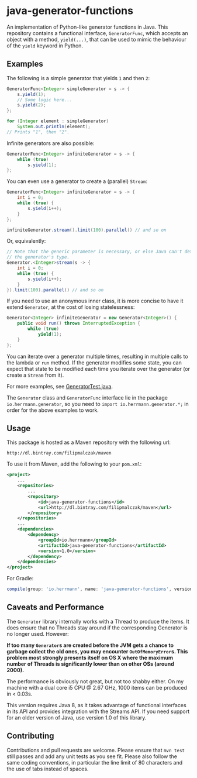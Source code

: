 java-generator-functions
========================

An implementation of Python-like generator functions in Java. This repository contains a functional interface, `GeneratorFunc`, which accepts an object with a method, `yield(...)`, that can be used to mimic the behaviour of the `yield` keyword in Python.

Examples
--------
The following is a simple generator that yields `1` and then `2`:

```java
GeneratorFunc<Integer> simpleGenerator = s -> {
    s.yield(1);
    // Some logic here...
    s.yield(2);
};

for (Integer element : simpleGenerator)
    System.out.println(element);
// Prints "1", then "2".
```

Infinite generators are also possible:

```java
GeneratorFunc<Integer> infiniteGenerator = s -> {
    while (true)
        s.yield(1);
};
```

You can even use a generator to create a (parallel) `Stream`:

```java
GeneratorFunc<Integer> infiniteGenerator = s -> {
    int i = 0;
    while (true) {
        s.yield(i++);
    }
};

infiniteGenerator.stream().limit(100).parallel() // and so on
```

Or, equivalently:

```java
// Note that the generic parameter is necessary, or else Java can't determine
// the generator's type.
Generator.<Integer>stream(s -> {
    int i = 0;
    while (true) {
        s.yield(i++);
    }
}).limit(100).parallel() // and so on
```

If you need to use an anonymous inner class, it is more concise to have it extend `Generator`, at the cost of losing statelessness:

```java
Generator<Integer> infiniteGenerator = new Generator<Integer>() {
    public void run() throws InterruptedException {
        while (true)
            yield(1);
    }
};
```

You can iterate over a generator multiple times, resulting in multiple calls to the lambda or `run` method. If the generator modifies some state, you can expect that state to be modified each time you iterate over the generator (or create a `Stream` from it).

For more examples, see [GeneratorTest.java](src/test/java/io/herrmann/generator/GeneratorTest.java).

The `Generator` class and `GeneratorFunc` interface lie in the package `io.herrmann.generator`, so you need to `import io.herrmann.generator.*;` in order for the above examples to work.

Usage
-----

This package is hosted as a Maven repository with the following url:

    http://dl.bintray.com/filipmalczak/maven

To use it from Maven, add the following to your `pom.xml`:

```xml
<project>
    ...
    <repositories>
        ...
        <repository>
            <id>java-generator-functions</id>
            <url>http://dl.bintray.com/filipmalczak/maven</url>
        </repository>
    </repositories>
    ...
    <dependencies>
        <dependency>
            <groupId>io.herrmann</groupId>
            <artifactId>java-generator-functions</artifactId>
            <version>1.0</version>
        </dependency>
    </dependencies>
</project>
```

For Gradle:

```gradle
compile(group: 'io.herrmann', name: 'java-generator-functions', version: '1.0')
```

Caveats and Performance
-----------------------
The `Generator` library internally works with a Thread to produce the items. It does ensure that no Threads stay around if the corresponding Generator is no longer used. However:

**If too many `Generator`s are created before the JVM gets a chance to garbage collect the old ones, you may encounter `OutOfMemoryError`s. This problem most strongly presents itself on OS X where the maximum number of Threads is significantly lower than on other OSs (around 2000).**

The performance is obviously not great, but not too shabby either. On my machine with a dual core i5 CPU @ 2.67 GHz, 1000 items can be produced in < 0.03s.

This version requires Java 8, as it takes advantage of functional interfaces in its API and provides integration with the Streams API. If you need support for an older version of Java, use version 1.0 of this library.

Contributing
------------
Contributions and pull requests are welcome. Please ensure that `mvn test` still passes and add any unit tests as you see fit. Please also follow the same coding conventions, in particular the line limit of 80 characters and the use of tabs instead of spaces.
